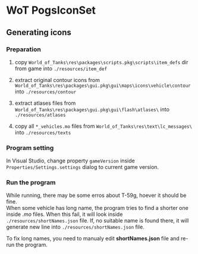 # WoT PogsIconSet

## Generating icons

### Preparation
1. copy `World_of_Tanks\res\packages\scripts.pkg\scripts\item_defs` dir from game into `./resources/item_def` 
2. extract original contour icons from   `World_of_Tanks\res\packages\gui.pkg\gui\maps\icons\vehicle\contour` into `./resources/contour` 

3. extract atlases files from `World_of_Tanks\res\packages\gui.pkg\gui\flash\atlases\` into `./resources/atlases` 

4. copy all `*_vehicles.mo` files from `World_of_Tanks\res\text\lc_messages\`  into `./resources/texts` 

### Program setting
In Visual Studio, change property `gameVersion` inside `Properties/Settings.settings` dialog to current game version.


### Run the program
While running, there may be some erros about T-59g, hoever it should be fine.  
When some vehicle has long name, the program tries to find a shorter one inside *.mo* files. When this fail, it will look inside `./resources/shortNames.json` file. If, no suitable name is found there, it will generate new line into `./resources/shortNames.json` file.

To fix long names, you need to manualy edit **shortNames.json** file and re-run the program.
